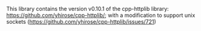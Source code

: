 This library contains the version v0.10.1 of the cpp-httplib library: https://github.com/yhirose/cpp-httplib/; with a modification to support unix sockets (https://github.com/yhirose/cpp-httplib/issues/721)


